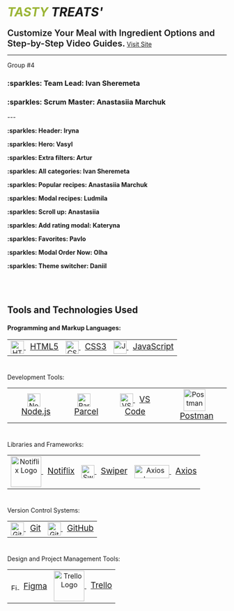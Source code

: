 # <span style="color:#9BB537">_TASTY</span> TREATS'_

<span style="font-size:20px; font-weight:600;">Customize Your Meal with
Ingredient Options and Step-by-Step Video Guides.</span>
<a href='https://sheremeta-ivan.github.io/Project-JS-TastyTreats/'>Visit Site</a>

---

Group #4
<h3>
   <strong>:sparkles: Team Lead: Ivan Sheremeta</strong>
</h3>
<h3>
   <strong>:sparkles: Scrum Master: Anastasiia Marchuk</strong>
</h3>
 ---
<p>
   <strong>:sparkles: Header: Iryna</strong>
</p>
<p>
   <strong>:sparkles: Hero: Vasyl</strong>
</p>
<p>
   <strong>:sparkles: Extra filters: Artur</strong>
</p>
<p>
   <strong>:sparkles: All categories: Ivan Sheremeta</strong>
</p>
<p>
   <strong>:sparkles: Popular recipes: Anastasiia Marchuk</strong>
</p>
<p>
   <strong>:sparkles: Modal recipes: Ludmila</strong>
</p>
<p>
   <strong>:sparkles: Scroll up: Anastasiia</strong>
</p>
<p>
   <strong>:sparkles: Add rating modal: Kateryna</strong>
</p>
<p>
   <strong>:sparkles: Favorites: Pavlo</strong>
</p>
<p>
   <strong>:sparkles: Modal Order Now: Olha</strong>
</p>
<p>
   <strong>:sparkles: Theme switcher: Daniil</strong>
</p>
<h2 style="margin-top:80px">Tools and Technologies Used</h2>
<h4>Programming and Markup Languages:</h4>
<table align="center" style="margin-bottom:40px">
  <tr>
    <td align="center" style="border:none">
      <a href="https://developer.mozilla.org/en-US/docs/Web/Guide/HTML/HTML5">
          <img src="https://img.icons8.com/color/48/000000/html-5--v1.png" alt="HTML5 Logo" width="30" height="30" style="vertical-align: middle;">
          <span style="font-size:1.17em; margin-left:10px">HTML5</span>
      </a>
    </td>
    <td align="center" style="border:none">
      <a href="https://developer.mozilla.org/en-US/docs/Web/CSS">
          <img src="https://img.icons8.com/color/48/000000/css3.png" alt="CSS3 Logo" width="30" height="30" style="vertical-align: middle;">
          <span style="font-size:1.17em; margin-left:10px">CSS3</span>
      </a>
    </td>
    <td align="center" style="border:none">
      <a href="https://developer.mozilla.org/en-US/docs/Web/JavaScript">
          <img src="https://img.icons8.com/color/48/000000/javascript--v1.png" alt="JavaScript Logo" width="30" height="30" style="vertical-align: middle;">
          <span style="font-size:1.17em; margin-left:10px">JavaScript</span>
      </a>
    </td>
  </tr>
</table>
Development Tools:
<table align="center" style="margin-bottom:40px">
  <tr>
    <td align="center" style="border:none">
      <a href="https://nodejs.org/">
          <img src="https://img.icons8.com/color/48/000000/nodejs.png" alt="Node.js Logo" width="30" height="30" style="vertical-align: middle;">
          <span style="font-size:1.17em; margin-left:10px">Node.js</span>
      </a>
    </td>
    <td align="center" style="border:none">
      <a href="https://parceljs.org/">
          <img src="https://parceljs.org/avatar.b1be591d.avif" alt="Parcel" width="30" height="30" style="vertical-align: middle;">
          <span style="font-size:1.17em; margin-left:10px">Parcel</span>
      </a>
    </td>
    <td align="center" style="border:none">
      <a href="https://code.visualstudio.com/">
          <img src="https://logowik.com/content/uploads/images/visual-studio-code7642.jpg" alt="VS Code Logo" width="30" height="30" style="vertical-align: middle;">
          <span style="font-size:1.17em; margin-left:10px">VS Code</span>
      </a>
    </td>
    <td align="center" style="border:none">
      <a href="https://code.visualstudio.com/">
          <img src="https://www.vectorlogo.zone/logos/getpostman/getpostman-icon.svg" alt="Postman" width="50" height="50" style="vertical-align: middle;">
          <span style="font-size:1.17em; margin-left:10px">Postman</span>
      </a>
    </td>
  </tr>
</table>
Libraries and Frameworks:
<table align="center" style="margin-bottom:40px">
  <tr>
    <td align="center" style="border:none">
      <a href="https://notiflix.github.io/">
          <img src="https://avatars.githubusercontent.com/u/45588814?v=4" alt="Notiflix Logo" width="70" style="vertical-align: middle;">
          <span style="font-size:1.17em; margin-left:10px">Notiflix</span>
      </a>
    </td>
    <td align="center" style="border:none">
      <a href="https://swiperjs.com/">
          <img src="https://swiperjs.com/images/swiper-logo.svg" alt="Swiper Logo" width="30"  style="vertical-align: middle;">
          <span style="font-size:1.17em; margin-left:10px">Swiper</span>
      </a>
    </td>
    <td align="center" style="border:none">
      <a href="https://axios-http.com/">
          <img src="https://axios-http.com/assets/logo.svg" alt="Axios Logo" width="80" height="30" style="vertical-align: middle;">
          <span style="font-size:1.17em; margin-left:10px">Axios</span>
      </a>
    </td>
  </tr>
</table>
Version Control Systems:
<table align="center" style="margin-bottom:40px">
  <tr>
    <td align="center" style="border:none">
      <a href="https://git-scm.com/">
          <img src="https://img.icons8.com/color/48/000000/git.png" alt="Git Logo" width="30" height="30" style="vertical-align: middle;">
          <span style="font-size:1.17em; margin-left:10px">Git</span>
      </a>
    </td>
    <td align="center" style="border:none">
      <a href="https://github.com/">
          <img src="https://img.icons8.com/color/48/000000/github--v1.png" alt="GitHub Logo" width="30" height="30" style="vertical-align: middle;">
          <span style="font-size:1.17em; margin-left:10px">GitHub</span>
      </a>
    </td>
  </tr>
</table>
Design and Project Management Tools:
<table align="center">
  <tr>
    <td align="center" style="border:none">
      <a href="https://www.figma.com/">
          <img src="https://w7.pngwing.com/pngs/684/413/png-transparent-figma-logo-thumbnail-tech-companies.png" alt="Figma Logo" width="15"  style="vertical-align: middle;">
          <span style="font-size:1.17em; margin-left:10px">Figma</span>
      </a>
    </td>
    <td align="center" style="border:none">
      <a href="https://trello.com/">
          <img src="https://avatars.slack-edge.com/2021-07-19/2282472048054_9a51d280179d828b3ad7_512.png" alt="Trello Logo" width="70"  style="vertical-align: middle;">
          <span style="font-size:1.17em; margin-left:10px">Trello</span>
      </a>
    </td>
  </tr>
</table>
